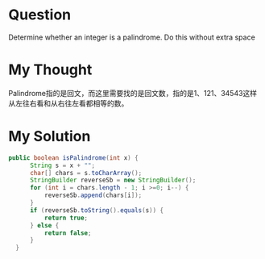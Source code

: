 # Question

Determine whether an integer is a palindrome. Do this without extra space

# My Thought

Palindrome指的是回文，而这里需要找的是回文数，指的是1、121、34543这样从左往右看和从右往左看都相等的数。


# My Solution

  ```java
public boolean isPalindrome(int x) {
        String s = x + "";
        char[] chars = s.toCharArray();
        StringBuilder reverseSb = new StringBuilder();
        for (int i = chars.length - 1; i >=0; i--) {
            reverseSb.append(chars[i]);
        }
        if (reverseSb.toString().equals(s)) {
            return true;
        } else {
            return false;
        }
    }
  ```
